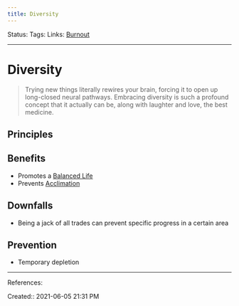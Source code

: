```yaml
---
title: Diversity
---
```

Status:
Tags:
Links: [Burnout](out/burnout.md)
___
# Diversity
> Trying new things literally rewires your brain, forcing it to open up long-closed neural pathways. Embracing diversity is such a profound concept that it actually can be, along with laughter and love, the best medicine.
## Principles
## Benefits
- Promotes a [Balanced Life](None)
- Prevents [Acclimation](out/acclimation.md)
## Downfalls 
- Being a jack of all trades can prevent specific progress in a certain area
## Prevention
- Temporary depletion
___
References:

Created:: 2021-06-05 21:31 PM